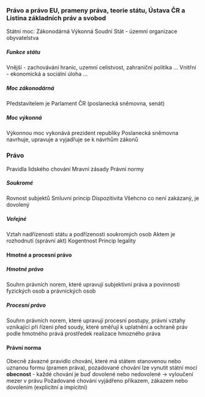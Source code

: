 ### Právo a právo EU, prameny práva, teorie státu, Ústava ČR a Listina základních práv a svobod
Státní moc:
	Zákonodárná
	Výkonná
	Soudní
Stát - územní organizace obyvatelstva
##### Funkce státu
Vnější - zachovávání hranic, uzemní celistvost, zahraniční politika ...
Vnitřní - ekonomická a sociální úloha ...
##### Moc zákonodárná
Představitelem je Parlament ČR (poslanecká sněmovna, senát)
##### Moc výkonná
Výkonnou moc vykonává prezident republiky
Poslanecká sněmovna navrhuje, upravuje a vyjadřuje se k návrhům zákonů
### Právo
Pravidla lidského chování
Mravní zásady
Právní normy
##### Soukromé
Rovnost subjektů
Smluvní princip
Dispozitivita
Všehcno co není zakázaný, je dovolený
##### Veřejné
Vztah nadřízenosti státu a podřízenosti soukromých osob
Aktem je rozhodnutí (správní akt)
Kogentnost
Princip legality

#### Hmotné a procesní právo
##### Hmotné právo
Souhrn právních norem, které upravují subjektivní práva a povinnosti fyzických osob a právnických osob
##### Procesní právo
Souhrn právních norem, které upravují procesní postupy, právní vztahy vznikající při řízení před soudy, které směřují k uplatnění a ochraně práv podle hmotného prává prostředek realizace hmozného práva
#### Právní norma
Obecně závazné pravidlo chování, které má státem stanovenou nebo uznanou formu (pramen práva), pozadované chování lze vynutit státní mocí
**obecnost** - každé chování je buď dovolené nebo nedovolené -> vyloučení mezer v právu
Požadované chování vyjádřeno příkazem, zákazem nebo dovolením (explicitní a impicitní)


